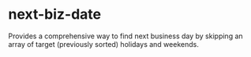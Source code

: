 # next-biz-date
Provides a comprehensive way to find next business day by skipping an array of target (previously sorted) holidays and weekends.
